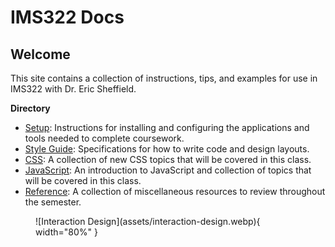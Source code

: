 # IMS322 Docs

## Welcome

This site contains a collection of instructions, tips, and examples for use in IMS322 with Dr. Eric Sheffield.

**Directory**

- [Setup](./setup): Instructions for installing and configuring the applications and tools needed to complete coursework.
- [Style Guide](./style-guide): Specifications for how to write code and design layouts.
- [CSS](./css/introduction): A collection of new CSS topics that will be covered in this class.
- [JavaScript](./js/introduction): An introduction to JavaScript and collection of topics that will be covered in this class.
- [Reference](./ref/introduction): A collection of miscellaneous resources to review throughout the semester.

<figure markdown="span">
  ![Interaction Design](assets/interaction-design.webp){ width="80%" }
</figure>
